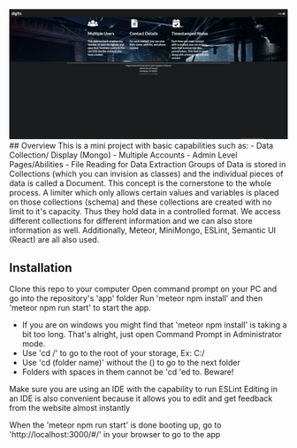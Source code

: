 <img src="doc/landing.png">
## Overview
This is a mini project with basic capabilities such as:
- Data Collection/ Display (Mongo)
- Multiple Accounts
- Admin Level Pages/Abilities
- File Reading for Data Extraction
Groups of Data is stored in Collections (which you can invision as classes) and the individual pieces of data is called a Document. This concept is the cornerstone to the whole process. A limiter which only allows certain values and variables is placed on those collections (schema) and these collections are created with no limit to it's capacity. Thus they hold data in a controlled format.
We access different collections for different information and we can also store information as well.
Additionally, Meteor, MiniMongo, ESLint, Semantic UI (React) are all also used.

## Installation
Clone this repo to your computer
Open command prompt on your PC and go into the repository's 'app' folder
Run 'meteor npm install' and then 'meteor npm run start' to start the app.
- If you are on windows you might find that 'meteor npm install' is taking a bit too long. That's alright, just open Command Prompt in Administrator mode.
- Use 'cd /' to go to the root of your storage, Ex: C:/
- Use 'cd (folder name)' without the () to go to the next folder
- Folders with spaces in them cannot be 'cd 'ed to. Beware!

Make sure you are using an IDE with the capability to run ESLint
Editing in an IDE is also convenient because it allows you to edit and get feedback from the website almost instantly

When the 'meteor npm run start' is done booting up, go to 'http://localhost:3000/#/' in your browser to go to the app

